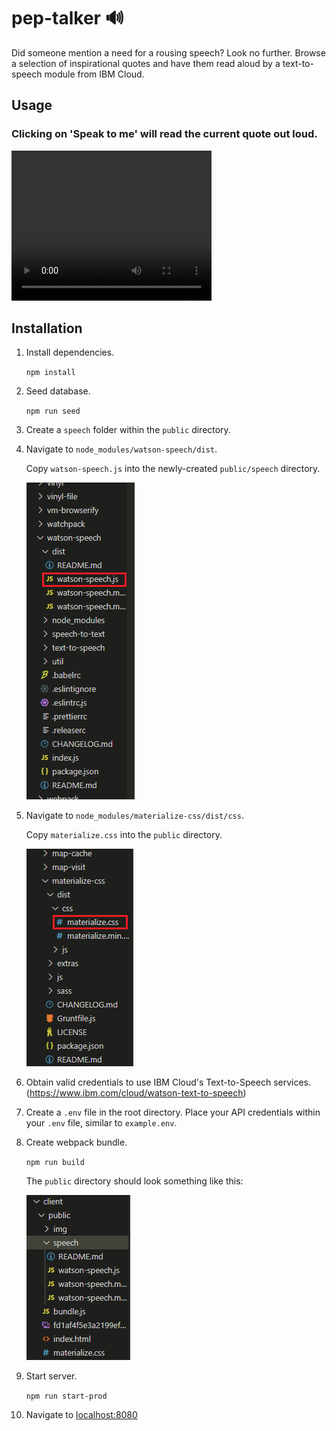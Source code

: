 # pep-talker 🔊
Did someone mention a need for a rousing speech? Look no further. Browse a selection of inspirational quotes and have them read aloud by a text-to-speech module from IBM Cloud.

## Usage
### Clicking on 'Speak to me' will read the current quote out loud. 

<video width="320" height="240" controls>
  <source src="images/peptalk_demo.mp4" type="video/mp4">
</video>

## Installation
1. Install dependencies.

    `npm install`
2. Seed database.

    `npm run seed`
3. Create a `speech` folder within the `public` directory.

4. Navigate to `node_modules/watson-speech/dist`. 

   Copy `watson-speech.js` into the newly-created `public/speech` directory.

   ![alt text](images/Code_3Xvyyv216y.png)

5. Navigate to `node_modules/materialize-css/dist/css`.

   Copy `materialize.css` into the `public` directory.

   ![alt text](images/Code_bg6zJO1s3O.png)

6. Obtain valid credentials to use IBM Cloud's Text-to-Speech services. (https://www.ibm.com/cloud/watson-text-to-speech)

7. Create a `.env` file in the root directory. Place your API credentials within your `.env` file, similar to `example.env`.

9. Create webpack bundle.

    `npm run build`
   
   The `public` directory should look something like this: 

   ![alt text](images/Code_WT6lTlx7Xx.png)

10. Start server.
    
    `npm run start-prod`

11. Navigate to [localhost:8080](http://localhost:8080)

